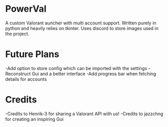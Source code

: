 # PowerVal
A custom Valorant auncher with multi account support. Written purely in python and heavily relies on tkinter. Uses discord to store images used in the project.

# Future Plans
-Add option to store config which can be imported with the settings
-Reconstruct Gui and a better interface
-Add progress bar when fetching details for accounts

# Credits
-Credits to Henrik-3 for sharing a Valorant API with us!
-Credits to jazzchng for creating an inspiring Gui

